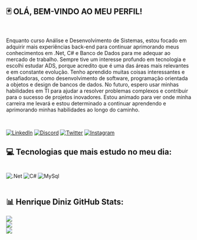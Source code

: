 


## 🃏 OLÁ, BEM-VINDO AO MEU PERFIL!
<br/>

Enquanto curso Análise e Desenvolvimento de Sistemas, estou focado em adquirir mais experiências back-end para continuar aprimorando meus conhecimentos em .Net, C# e Banco de Dados para me adequar ao mercado de trabalho. Sempre tive um interesse profundo em tecnologia e escolhi estudar ADS, porque acredito que é uma das áreas mais relevantes e em constante evolução. Tenho aprendido muitas coisas interessantes e desafiadoras, como desenvolvimento de software, programação orientada a objetos e design de bancos de dados. No futuro, espero usar minhas habilidades em TI para ajudar a resolver problemas complexos e contribuir para o sucesso de projetos inovadores. Estou animado para ver onde minha carreira me levará e estou determinado a continuar aprendendo e aprimorando minhas habilidades ao longo do caminho.






<br/>

[![LinkedIn](https://img.shields.io/badge/LinkedIn-0077B5?style=for-the-badge&logo=linkedin&logoColor=white/)](https://www.linkedin.com/in/pedro-henrique-diniz/)
[![Discord](https://img.shields.io/badge/Discord-7289DA?style=for-the-badge&logo=discord&logoColor=white)](https://discord.com/channels/@Liscanno#9238)
[![Twitter](https://img.shields.io/badge/Twitter-1DA1F2?style=for-the-badge&logo=twitter&logoColor=white)](https://twitter.com/Liscanno)
[![Instagram](https://img.shields.io/badge/Instagram-E4405F?style=for-the-badge&logo=instagram&logoColor=white)](https://www.instagram.com/ph___diniz/)

## 💻 Tecnologias que mais estudo no meu dia:

<div style="display: inline_block"><br/>
  <img align="center" alt=".Net" src="https://img.shields.io/badge/.NET-5C2D91?style=for-the-badge&logo=.net&logoColor=white" />  
  <img align="center" alt="C#" src="https://img.shields.io/badge/C%23-239120?style=for-the-badge&logo=c-sharp&logoColor=white" />
  <img align="center" alt="MySql" src="https://img.shields.io/badge/MySQL-00000F?style=for-the-badge&logo=mysql&logoColor=white" />

</div>

<br/>




## 📊 Henrique Diniz GitHub Stats:
![](https://github-readme-stats.vercel.app/api?username=Liscanno&theme=react&hide_border=false&include_all_commits=true&count_private=true)<br/>
![](https://github-readme-streak-stats.herokuapp.com/?user=Liscanno&theme=react&hide_border=false)<br/>
![](https://github-readme-stats.vercel.app/api/top-langs/?username=Liscanno&theme=react&hide_border=false&include_all_commits=true&count_private=true&layout=compact)
